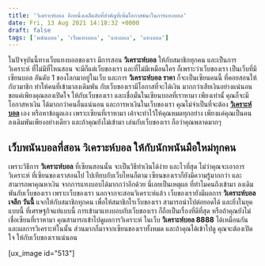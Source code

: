 ```yaml
---
title: 'วิเคราะห์บอล อีกหนึ่งเคล็ดลับที่สำคัญที่เพิ่มโอกาสชนะในการแทงบอล'
date: Fri, 13 Aug 2021 14:18:32 +0000
draft: false
tags: ['พนันบอล', 'เว็บแทงบอล', 'แทงบอล', 'แทงบอล']
---
```


ในปัจจุบันนี้ทางเว็บแทงบอลของเรา มีการสอน **วิเคราะห์บอล** ให้กับสมาชิกทุกคน และเป็นการวิเคราะห์ ที่ไม่มีที่ไหนสอน จะมีก็แต่เว็บของเรา และที่ไม่มีเหมือนใคร ก็เพราะว่าเว็บของเรา เป็นเว็บที่มีเซียนบอล อันดับ 1 ของโลกมาอยู่ในเว็บ และการ **วิเคราะห์บอล ราคา** ก็จะเป็นเซียนคนนี้ ที่คอยสอนให้กับวมาชิก ทำให้คนที่เข้ามาลงเดิมพัน กับเว็บของเรามีโอกาสที่จะได้เงิน มากกว่าเสียเงินอย่างแน่นอน ขอแค่เพียงคุณลองเปิดใจ ให้กับเว็บของเรา และเชื่อมั่นในเซียนบอลที่เราหามา เพียงเท่านั้ คุณก็จะมีโอกาสหาเงิน ได้มากกว่าคนอื่นแน่นอน และการหาเงินในเว็บของเรา คุณไม่จำเป็นที่จะต้อง [**วิเคราะห์บอล**](/archives/) เอง หรือหาข้อมูลเอง เพราะเซียนที่เราหามา เค้าจะทำไว้ให้คุณหมดทุกอย่าง เพียงแค่คุณเป็นคน ลงเดิมพันเพียงอย่างเดียว และถ้าคุณยังไม่เข้ามา เล่นกับเว็บของเรา ถือว่าคุณพลาดมากๆ

**เว็บพนันบอลที่สอน วิเคราะห์บอล ให้กับนักพนันมือใหม่ทุกคน**
------------------------------------------------------------

เพราะวิธีการ **วิเคราะห์บอล** ที่เซียนสอนนั้น จะเป็นวิธีทำเงินได้ง่าย และไวที่สุด ไม่ว่าคุณจะเอาการวิเคราะห์ ที่เซียนของเราสอนไป ไปเทียบกับเว็บไหนก็ตาม เซียนของเราก็ยังมีความรู้มากกว่า และสามารถพาคุณหาเงิน จากการแทงบอบได้มากกว่าอีกด้วย นี่เลยเป็นเหตุผล ที่ทำไมคนถึงเข้ามา ลงเดิมพันกับเว็บของเรา เพราะเว็บของเรา นอกจากจะสอนวิเคราะห์แล้ว เว็บของเรายังมีผลการ **วิเคราะห์บอล เจลีก วันนี้** แจกให้กับสมาชิกทุกคน เพื่อให้สมาชิกใรเว็บของเรา สามารถนำไปต่อยอดได้ และยิ่งในยุคแบบนี้ ที่เศรษฐกิจแย่แบบนี้ การเข้ามาแทงบอบกับเว็บของเรา ก็ถือเป็นเรื่องที่ดีที่สุด หรือถ้าคุณยังไม่เชื่อเซียนที่เราหามา คุณสามารถเข้าไปดูผลการวิเคราะห์ ในเว็บ **วิเคราะห์บอล 8888** ได้เหมือนกัน และผลการวิเคราะห์ในนั้น ส่วนมากก็มาจากเซียนของเราทั้งหมด และถ้าคุณได้เข้าไปดู คุณจะต้องเปิดใจ ให้กับเว็บของเราแน่นอน

\[ux\_image id="513"\]